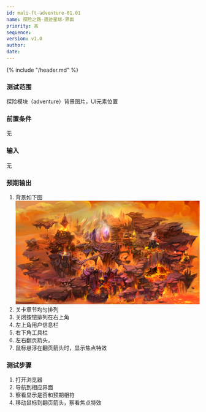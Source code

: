 ```yaml
---
id: mali-ft-adventure-01.01
name: 探险之路-遗迹星球-界面
priority: 高
sequence: 
version: v1.0
author: 
date: 
---
```


{% include "/header.md" %}

### 测试范围
  探险模块（adventure）背景图片，UI元素位置

### 前置条件
  无

### 输入
  无

### 预期输出
1. 背景如下图
![](chapterMap5.png)
2. 关卡章节均匀排列
3. 关闭按钮排列在右上角
4. 左上角用户信息栏
5. 右下角工具栏
6. 左右翻页箭头，
7. 鼠标悬浮在翻页箭头时，显示焦点特效

### 测试步骤
  1. 打开浏览器
  2. 导航到相应界面
  3. 察看显示是否和预期相符
  4. 移动鼠标到翻页箭头，察看焦点特效

